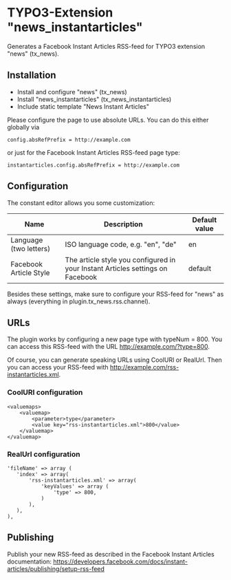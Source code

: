 # TYPO3-Extension "news_instantarticles"

Generates a Facebook Instant Articles RSS-feed for TYPO3 extension "news" (tx_news).

## Installation

 * Install and configure "news" (tx_news)
 * Install "news_instantarticles" (tx_news_instantarticles)
 * Include static template "News Instant Articles"

Please configure the page to use absolute URLs. You can do this either globally via

    config.absRefPrefix = http://example.com

or just for the Facebook Instant Articles RSS-feed page type:

    instantarticles.config.absRefPrefix = http://example.com


## Configuration

The constant editor allows you some customization:

Name | Description | Default value
---- | ----------- | -------------
Language (two letters) | ISO language code, e.g. "en", "de" | en
Facebook Article Style | The article style you configured in your Instant Articles settings on Facebook | default

Besides these settings, make sure to configure your RSS-feed for "news" as always (everything in plugin.tx_news.rss.channel).

## URLs

The plugin works by configuring a new page type with typeNum = 800. You can access this RSS-feed with the URL http://example.com/?type=800.

Of course, you can generate speaking URLs using CoolURI or RealUrl. Then you can access your RSS-feed with http://example.com/rss-instantarticles.xml.

### CoolURI configuration

    <valuemaps>
        <valuemap>
            <parameter>type</parameter>
            <value key="rss-instantarticles.xml">800</value>
        </valuemap>
    </valuemap>

### RealUrl configuration

    'fileName' => array (
       'index' => array(
           'rss-instantarticles.xml' => array(
               'keyValues' => array (
                   'type' => 800,
               )
           ),
       ),
    ),

## Publishing

Publish your new RSS-feed as described in the Facebook Instant Articles documentation: https://developers.facebook.com/docs/instant-articles/publishing/setup-rss-feed
